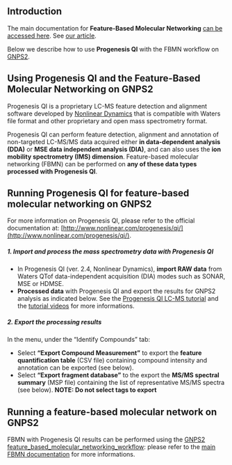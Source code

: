 ## Introduction

The main documentation for **Feature-Based Molecular Networking** [can be accessed here](docs/fbmn.md). See [our article](https://www.nature.com/articles/s41592-020-0933-6).

Below we describe how to use **Progenesis QI** with the FBMN workflow on [GNPS2](https://gnps2.org/homepage).

## Using Progenesis QI and the Feature-Based Molecular Networking on GNPS2

Progenesis QI is a proprietary LC-MS feature detection and alignment software developed by [Nonlinear Dynamics](http://www.nonlinear.com/progenesis/qi/) that is compatible with Waters file format and other proprietary and open mass spectrometry format.

Progenesis QI can perform feature detection, alignment and annotation of non-targeted LC-MS/MS data acquired either **in data-dependent analysis (DDA)** or **MSE data independent analysis (DIA)**, and can also uses the **ion mobility spectrometry (IMS) dimension**. Feature-based molecular networking (FBMN) can be performed on **any of these data types processed with Progenesis QI**.

## Running Progenesis QI for feature-based molecular networking on GNPS2

For more information on Progenesis QI, please refer to the official documentation at: [http://www.nonlinear.com/progenesis/qi/](http://www.nonlinear.com/progenesis/qi/).

##### 1. Import and process the mass spectrometry data with Progenesis QI
- In Progenesis QI (ver. 2.4, Nonlinear Dynamics), **import RAW data** from Waters QTof data-independent acquisition (DIA) modes such as SONAR, MSE or HDMSE. 
- **Processed data** with Progenesis QI and export the results for GNPS2 analysis as indicated below. See the [Progenesis QI LC-MS tutorial](http://www.nonlinear.com/products/progenesis/lc-ms/tutorial/) and the [tutorial videos](https://www.youtube.com/watch?v=hurottpvEO8&list=PLKkdMSX1HQ-UD8WVe9T9pcEWMzyw20FUi) for more informations.

##### 2. Export the processing results

In the menu, under the “Identify Compounds” tab:

- Select **“Export Compound Measurement”** to export the **feature quantification table** (CSV file) containing compound intensity and annotation can be exported (see below).
- Select **“Export fragment database”** to the export the **MS/MS spectral summary** (MSP file) containing the list of representative MS/MS spectra (see below). **NOTE: Do not select tags to export**

## Running a feature-based molecular network on GNPS2

FBMN with Progenesis QI results can be performed using the [GNPS2 feature_based_molecular_networking_workflow](https://gnps2.org/workflowinput?workflowname=feature_based_molecular_networking_workflow): please refer to the [main FBMN documentation](fbmn.md) for more informations.


